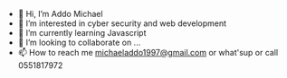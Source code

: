 - 👋 Hi, I’m Addo Michael
- 👀 I’m interested in cyber security and web development
- 🌱 I’m currently learning Javascript
- 💞️ I’m looking to collaborate on ...
- 📫 How to reach me michaeladdo1997@gmail.com or what'sup or call 0551817972

<!---
nanaaddo1596/nanaaddo1596 is a ✨ special ✨ repository because its `README.md` (this file) appears on your GitHub profile.
You can click the Preview link to take a look at your changes.
--->
